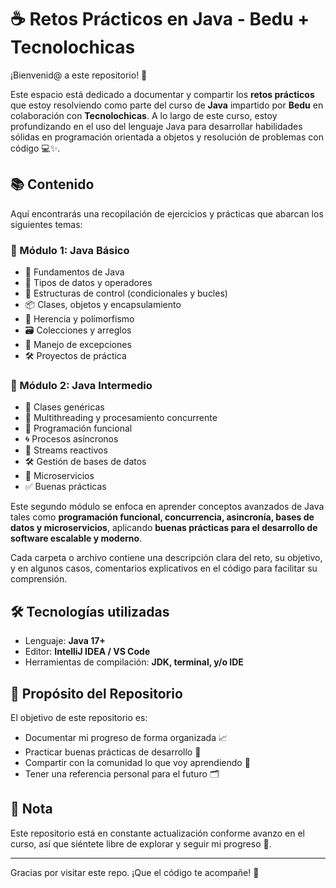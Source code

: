 # ☕ Retos Prácticos en Java - Bedu + Tecnolochicas

¡Bienvenid@ a este repositorio! 🙌

Este espacio está dedicado a documentar y compartir los **retos prácticos** que estoy resolviendo como parte del curso de **Java** impartido por **Bedu** en colaboración con **Tecnolochicas**. A lo largo de este curso, estoy profundizando en el uso del lenguaje Java para desarrollar habilidades sólidas en programación orientada a objetos y resolución de problemas con código 💻✨.

## 📚 Contenido

Aquí encontrarás una recopilación de ejercicios y prácticas que abarcan los siguientes temas:

### 🧪 Módulo 1: Java Básico

- 🧩 Fundamentos de Java  
- 🧮 Tipos de datos y operadores  
- 🔁 Estructuras de control (condicionales y bucles)  
- 📦 Clases, objetos y encapsulamiento  
- 🧠 Herencia y polimorfismo  
- 🗃️ Colecciones y arreglos  
- 🧪 Manejo de excepciones  
- 🛠️ Proyectos de práctica  

### 🚀 Módulo 2: Java Intermedio

- 🧬 Clases genéricas  
- 🧵 Multithreading y procesamiento concurrente  
- 🧠 Programación funcional  
- 🌀 Procesos asíncronos  
- 🌊 Streams reactivos  
- 🛠️ Gestión de bases de datos  
- 🧩 Microservicios  
- ✅ Buenas prácticas  

Este segundo módulo se enfoca en aprender conceptos avanzados de Java tales como **programación funcional, concurrencia, asincronía, bases de datos y microservicios**, aplicando **buenas prácticas para el desarrollo de software escalable y moderno**.

Cada carpeta o archivo contiene una descripción clara del reto, su objetivo, y en algunos casos, comentarios explicativos en el código para facilitar su comprensión.

## 🛠️ Tecnologías utilizadas

- Lenguaje: **Java 17+**  
- Editor: **IntelliJ IDEA / VS Code**  
- Herramientas de compilación: **JDK, terminal, y/o IDE**

## 🚩 Propósito del Repositorio

El objetivo de este repositorio es:

- Documentar mi progreso de forma organizada 📈  
- Practicar buenas prácticas de desarrollo 🧼  
- Compartir con la comunidad lo que voy aprendiendo 🤝  
- Tener una referencia personal para el futuro 🗂️

## 📌 Nota

Este repositorio está en constante actualización conforme avanzo en el curso, así que siéntete libre de explorar y seguir mi progreso 🌱.

---

Gracias por visitar este repo. ¡Que el código te acompañe! 🌟
